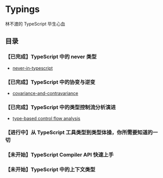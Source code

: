 # Typings

林不渡的 TypeScript 毕生心血

## 目录

### 【已完成】TypeScript 中的 never 类型

- [never-in-typescript](src/never)

### 【已完成】TypeScript 中的协变与逆变

- [covariance-and-contravariance](src/covariance-and-contravariance)

### 【已完成】TypeScript 中的类型控制流分析演进

- [type-based control flow analysis](src/control-flow)

### 【进行中】从 TypeScript 工具类型到类型体操，你所需要知道的一切

### 【未开始】TypeScript Compiler API 快速上手

### 【未开始】TypeScript 中的上下文类型
